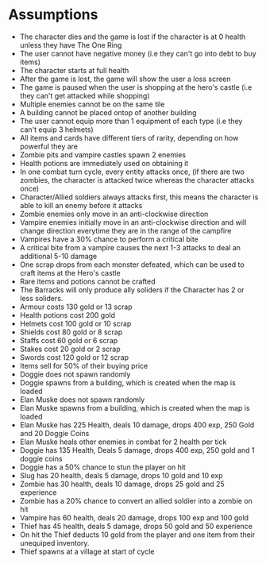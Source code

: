 # Assumptions
- The character dies and the game is lost if the character is at 0 health unless they have The One Ring
- The user cannot have negative money (i.e they can't go into debt to buy items)
- The character starts at full health
- After the game is lost, the game will show the user a loss screen
- The game is paused when the user is shopping at the hero's castle (i.e they can't get attacked while shopping)
- Multiple enemies cannot be on the same tile
- A building cannot be placed ontop of another building
- The user cannot equip more than 1 equipment of each type (i.e they can't equip 3 helmets)
- All items and cards have different tiers of rarity, depending on how powerful they are
- Zombie pits and vampire castles spawn 2 enemies
- Health potions are immediately used on obtaining it
- In one combat turn cycle, every entity attacks once, (if there are two zombies, the character is attacked twice whereas the character attacks once)
- Character/Allied soldiers always attacks first, this means the character is able to kill an enemy before it attacks
- Zombie enemies only move in an anti-clockwise direction
- Vampire enemies initially move in an anti-clockwise direction and will change direction everytime they are in the range of the campfire
- Vampires have a 30% chance to perform a critical bite
- A critical bite from a vampire causes the next 1-3 attacks to deal an additional 5-10 damage
- One scrap drops from each monster defeated, which can be used to craft items at the Hero's castle
- Rare items and potions cannot be crafted
- The Barracks will only produce ally soliders if the Character has 2 or less soliders.
- Armour costs 130 gold or 13 scrap
- Health potions cost 200 gold
- Helmets cost 100 gold or 10 scrap
- Shields cost 80 gold or 8 scrap
- Staffs cost 60 gold or 6 scrap
- Stakes cost 20 gold or 2 scrap
- Swords cost 120 gold or 12 scrap
- Items sell for 50% of their buying price
- Doggie does not spawn randomly
- Doggie spawns from a building, which is created when the map is loaded
- Elan Muske does not spawn randomly
- Elan Muske spawns from a building, which is created when the map is loaded
- Elan Muske has 225 Health, deals 10 damage, drops 400 exp, 250 Gold and 20 Doggie Coins
- Elan Muske heals other enemies in combat for 2 health per tick
- Doggie has 135 Health, Deals 5 damage, drops 400 exp, 250 gold and 1 doggie coins
- Doggie has a 50% chance to stun the player on hit
- Slug has 20 health, deals 5 damage, drops 10 gold and 10 exp
- Zombie has 30 health, deals 10 damage, drops 25 gold and 25 experience
- Zombie has a 20% chance to convert an allied soldier into a zombie on hit
- Vampire has 60 health, deals 20 damage, drops 100 exp and 100 gold
- Thief has 45 health, deals 5 damage, drops 50 gold and 50 experience
- On hit the Thief deducts 10 gold from the player and one item from their unequiped inventory.
- Thief spawns at a village at start of cycle